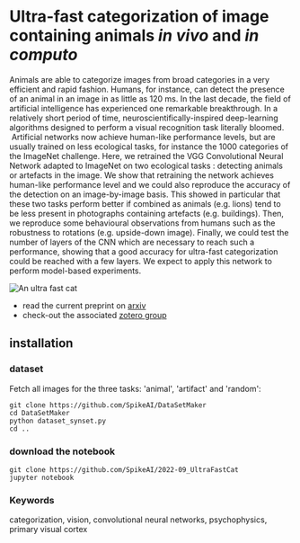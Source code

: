 # Ultra-fast categorization of image containing animals *in vivo* and *in computo*

Animals are able to categorize images from broad categories in a very efficient and rapid fashion. Humans, for instance, can detect the presence of an animal in an image in as little as 120 ms. In the last decade, the field of artificial intelligence has experienced one remarkable breakthrough. In a relatively short period of time, neuroscientifically-inspired deep-learning algorithms designed to perform a visual recognition task literally bloomed.  Artificial networks now achieve human-like performance levels, but are usually trained on less ecological tasks, for instance the 1000 categories of the ImageNet challenge. Here, we retrained the VGG Convolutional Neural Network adapted to ImageNet on two ecological tasks : detecting animals or artefacts in the image. We show that retraining the network achieves human-like performance level and we could also reproduce the accuracy of the detection on an image-by-image basis. This showed in particular that these two tasks perform better if combined as animals (e.g. lions) tend to be less present in photographs containing artefacts (e.g. buildings). Then, we reproduce some behavioural observations from humans such as the robustness to rotations (e.g. upside-down image). Finally, we could test the number of layers of the CNN which are necessary to reach such a performance, showing that a good accuracy for ultra-fast categorization could be reached with a few layers. We expect to apply this network to perform model-based experiments.

![An ultra fast cat](https://www.funny-games.biz/images/pictures/1922-ultra-fast-cat.jpg)

* read the current preprint on [arxiv](https://arxiv.org/abs/2205.03635)
* check-out the associated [zotero group](https://www.zotero.org/groups/4560566/ultrafastcat)

## installation

### dataset

Fetch all images for the three tasks: 'animal', 'artifact' and 'random':

```commandline
git clone https://github.com/SpikeAI/DataSetMaker
cd DataSetMaker
python dataset_synset.py
cd ..
```

### download the notebook

```commandline
git clone https://github.com/SpikeAI/2022-09_UltraFastCat
jupyter notebook
```

### Keywords

categorization, vision, convolutional neural networks, psychophysics, primary visual cortex
